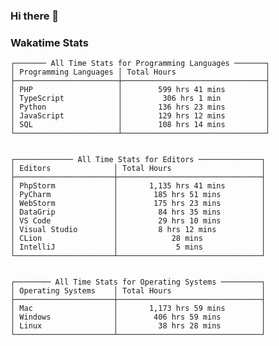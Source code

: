 ### Hi there 👋

<!--
**claserre9/claserre9** is a ✨ _special_ ✨ repository because its `README.md` (this file) appears on your GitHub profile.

Here are some ideas to get you started:

- 🔭 I’m currently working on ...
- 🌱 I’m currently learning ...
- 👯 I’m looking to collaborate on ...
- 🤔 I’m looking for help with ...
- 💬 Ask me about ...
- 📫 How to reach me: ...
- 😄 Pronouns: ...
- ⚡ Fun fact: ...
-->

[//]: # (wakatime-stats)


### Wakatime Stats
```
┌─────── All Time Stats for Programming Languages ───────┐
│ Programming Languages │ Total Hours                    │
├───────────────────────┼────────────────────────────────┤
│ PHP                   │        599 hrs 41 mins         │
│ TypeScript            │         306 hrs 1 min          │
│ Python                │        136 hrs 23 mins         │
│ JavaScript            │        129 hrs 12 mins         │
│ SQL                   │        108 hrs 14 mins         │
└───────────────────────┴────────────────────────────────┘


┌───────────── All Time Stats for Editors ──────────────┐
│ Editors              │ Total Hours                    │
├──────────────────────┼────────────────────────────────┤
│ PhpStorm             │       1,135 hrs 41 mins        │
│ PyCharm              │        185 hrs 51 mins         │
│ WebStorm             │        175 hrs 23 mins         │
│ DataGrip             │         84 hrs 35 mins         │
│ VS Code              │         29 hrs 10 mins         │
│ Visual Studio        │         8 hrs 12 mins          │
│ CLion                │            28 mins             │
│ IntelliJ             │             5 mins             │
└──────────────────────┴────────────────────────────────┘


┌──────── All Time Stats for Operating Systems ─────────┐
│ Operating Systems    │ Total Hours                    │
├──────────────────────┼────────────────────────────────┤
│ Mac                  │       1,173 hrs 59 mins        │
│ Windows              │        406 hrs 59 mins         │
│ Linux                │         38 hrs 28 mins         │
└──────────────────────┴────────────────────────────────┘
```

[//]: # (end-wakatime-stats)


































































